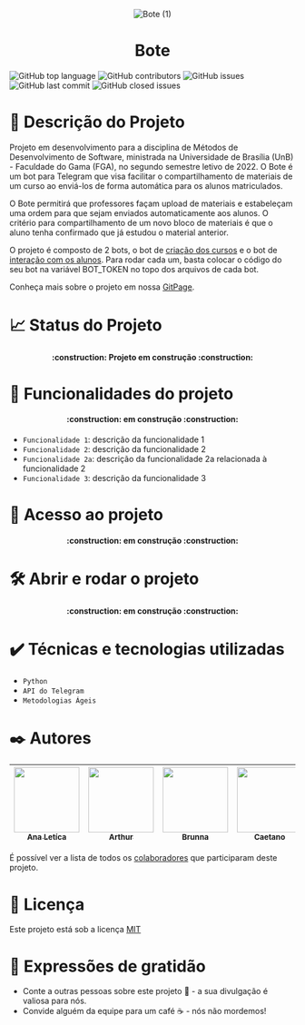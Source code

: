 <div align="center">
 
  ![Bote (1)](https://user-images.githubusercontent.com/98557500/207730448-b865fa5d-c884-4c5b-a800-b694ab4038c2.png)

</div>
<h1 align="center"> Bote </h1>
          
![GitHub top language](https://img.shields.io/github/languages/top/fga-eps-mds/2022-2-Bote?style=for-the-badge)
![GitHub contributors](https://img.shields.io/github/contributors/fga-eps-mds/2022-2-Bote?style=for-the-badge)
![GitHub issues](https://img.shields.io/github/issues-raw/fga-eps-mds/2022-2-Bote?style=for-the-badge)
![GitHub last commit](https://img.shields.io/github/last-commit/fga-eps-mds/2022-2-Bote?style=for-the-badge)
![GitHub closed issues](https://img.shields.io/github/issues-closed-raw/fga-eps-mds/2022-2-Bote?style=for-the-badge)


# 🛶 Descrição do Projeto
Projeto em desenvolvimento para a disciplina de Métodos de Desenvolvimento de Software, ministrada na Universidade de Brasília (UnB) - Faculdade do Gama (FGA), no segundo semestre letivo de 2022. 
O Bote é um bot para Telegram que visa facilitar o compartilhamento de materiais de um curso ao enviá-los de forma automática para os alunos matriculados.
          
O Bote permitirá que professores façam upload de materiais e estabeleçam uma ordem para que sejam enviados automaticamente aos alunos. O critério para compartilhamento de um novo bloco de materiais é que o aluno tenha confirmado que já estudou o material anterior.

O projeto é composto de 2 bots, o bot de [criação dos cursos](bot_alunos.py) e o bot de [interação com os alunos](bot_cursos.py). Para rodar cada um, basta colocar o código do seu bot na variável BOT_TOKEN no topo dos arquivos de cada bot.

Conheça mais sobre o projeto em nossa [GitPage](https://fga-eps-mds.github.io/2022-2-Bote/#/?id).
          
# 📈 Status do Projeto

<h4 align="center"> 
    :construction:  Projeto em construção  :construction:
</h4>

# :hammer: Funcionalidades do projeto

<h4 align="center"> 
    :construction:  em construção  :construction:
</h4>

- `Funcionalidade 1`: descrição da funcionalidade 1
- `Funcionalidade 2`: descrição da funcionalidade 2
- `Funcionalidade 2a`: descrição da funcionalidade 2a relacionada à funcionalidade 2
- `Funcionalidade 3`: descrição da funcionalidade 3
                  
                  
# 📁 Acesso ao projeto

<h4 align="center"> 
    :construction:  em construção  :construction:
</h4>

# 🛠️ Abrir e rodar o projeto

<h4 align="center"> 
    :construction:  em construção  :construction:
</h4>
                  
# ✔️ Técnicas e tecnologias utilizadas

- ``Python``
- ``API do Telegram``
- ``Metodologias Ágeis``
              
# ✒️ Autores
                  
<div align="center">

| [<img src="https://avatars.githubusercontent.com/u/56135971?v=4" width=115><br><sub>Ana Letíca</sub>](https://github.com/analeticiaa) |  [<img src="https://avatars.githubusercontent.com/u/59586312?v=4" width=115><br><sub>Arthur</sub>](https://github.com/arthur-augusto) |  [<img src="https://avatars.githubusercontent.com/u/98557500?v=4" width=115><br><sub>Brunna</sub>](https://github.com/brunna-martins) |  [<img src="https://avatars.githubusercontent.com/u/22137470?v=4" width=115><br><sub>Caetano</sub>](https://github.com/caeslucio) |  [<img src="https://avatars.githubusercontent.com/u/97994511?v=4" width=115><br><sub>Larissa</sub>](https://github.com/larigs) |  [<img src="https://avatars.githubusercontent.com/u/82895172?v=4" width=115><br><sub>Otávio</sub>](https://github.com/knz13) |
| :---: | :---: | :---: | :---: | :---: | :---: |

</div>

É possível ver a lista de todos os [colaboradores](https://github.com/fga-eps-mds/2022-2-Squad05/colaboradores) que participaram deste projeto.

# 📄 Licença

Este projeto está sob a licença [MIT](https://opensource.org/licenses/MIT)

# 🎁 Expressões de gratidão

* Conte a outras pessoas sobre este projeto 📢 - a sua divulgação é valiosa para nós.
* Convide alguém da equipe para um café ☕ - nós não mordemos! 
